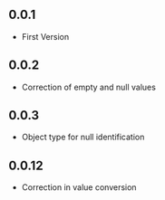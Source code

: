 ## 0.0.1

* First Version

## 0.0.2

* Correction of empty and null values

## 0.0.3 

* Object type for null identification

## 0.0.12

* Correction in value conversion